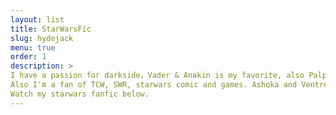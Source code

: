 ```yaml
---
layout: list
title: StarWarsFic
slug: hydejack
menu: true
order: 1
description: >
I have a passion for darkside，Vader & Anakin is my favorite, also Palpatine，Thawn, Maul.
Also I'm a fan of TCW, SWR, starwars comic and games. Ashoka and Ventress are always my girl.
Watch my starwars fanfic below.
---
```

